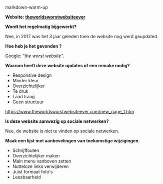 markdown-warm-up

**Website: [theworldsworstwebsiteever](https://www.theworldsworstwebsiteever.com/)**

**Wordt het regelmatig bijgewerkt?**  

Nee, in 2017 was het 3 jaar geleden toen de website nog werd geupdated.

**Hoe heb je het gevonden ?**  

Google: *"the worst website"*.

**Waarom heeft deze website updates of een remake nodig?**  

- Responsive design
- Minder kleur
- Overzichtelijker
- Te druk
- Laad traag
- Geen structuur

https://www.theworldsworstwebsiteever.com/new_page_1.htm

**Is deze website aanwezig op sociale netwerken?** 

Nee, de website is niet te vinden op sociale netwerken.

**Maak een lijst met aanbevelingen van toekomstige wijzigingen.**  

- Schrijffouten
- Overzichtelijker maken
- Main menu vanboven zetten
- Nutteloze links verwijderen
- Juist formaat foto's
- Leesbaarheid

